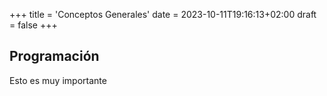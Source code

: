 +++
title = 'Conceptos Generales'
date = 2023-10-11T19:16:13+02:00
draft = false
+++

## Programación
Esto es muy importante
